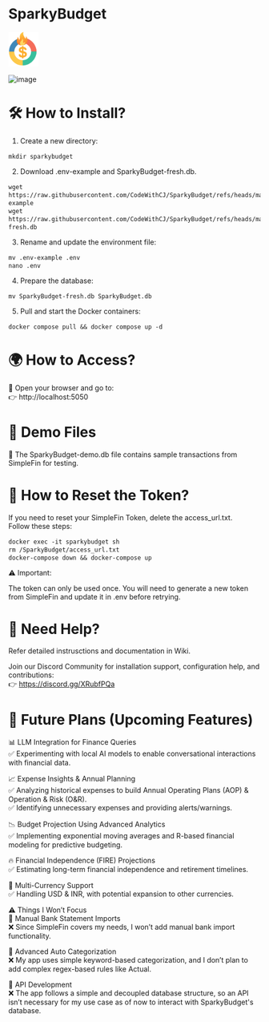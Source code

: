 # SparkyBudget
<img src="SparkyBudget.png" alt="Logo" width="60">  


![image](https://github.com/user-attachments/assets/05cd8d45-2d55-4520-abee-cc2eda49557a)


# 🛠 How to Install?  
1. Create a new directory:  
```
mkdir sparkybudget
```  
2. Download .env-example and SparkyBudget-fresh.db.
```
wget https://raw.githubusercontent.com/CodeWithCJ/SparkyBudget/refs/heads/main/.env-example
wget https://raw.githubusercontent.com/CodeWithCJ/SparkyBudget/refs/heads/main/SparkyBudget-fresh.db

```  
3. Rename and update the environment file:  
```
mv .env-example .env
nano .env
```    
4. Prepare the database:  
```
mv SparkyBudget-fresh.db SparkyBudget.db
```   
5. Pull and start the Docker containers:  
```
docker compose pull && docker compose up -d
```    


# 🌍 How to Access?  
📍 Open your browser and go to:  
👉 http://localhost:5050  


# 📂 Demo Files  
📌 The SparkyBudget-demo.db file contains sample transactions from SimpleFin for testing.  


# 🔄 How to Reset the Token?  
If you need to reset your SimpleFin Token, delete the access_url.txt.  
Follow these steps:  

```
docker exec -it sparkybudget sh  
rm /SparkyBudget/access_url.txt  
docker-compose down && docker-compose up  
```


⚠️ Important:  

The token can only be used once.  You will need to generate a new token from SimpleFin and update it in .env before retrying.  


# 💬 Need Help?  
Refer detailed instrusctions and documentation in Wiki.  

Join our Discord Community for installation support, configuration help, and contributions:  
👉 https://discord.gg/XRubfPQa  


# 🚀 Future Plans (Upcoming Features)  
📊 LLM Integration for Finance Queries  
✅ Experimenting with local AI models to enable conversational interactions with financial data.  

📈 Expense Insights & Annual Planning  
✅ Analyzing historical expenses to build Annual Operating Plans (AOP) & Operation & Risk (O&R).  
✅ Identifying unnecessary expenses and providing alerts/warnings.  

📉 Budget Projection Using Advanced Analytics  
✅ Implementing exponential moving averages and R-based financial modeling for predictive budgeting.  

🔥 Financial Independence (FIRE) Projections  
✅ Estimating long-term financial independence and retirement timelines.  

💱 Multi-Currency Support  
✅ Handling USD & INR, with potential expansion to other currencies.  

⚠️ Things I Won’t Focus  
📂 Manual Bank Statement Imports  
❌ Since SimpleFin covers my needs, I won’t add manual bank import functionality.  

📌 Advanced Auto Categorization  
❌ My app uses simple keyword-based categorization, and I don’t plan to add complex regex-based rules like Actual.  

🔌 API Development  
❌ The app follows a simple and decoupled database structure, so an API isn’t necessary for my use case as of now to interact with SparkyBudget's database.  


